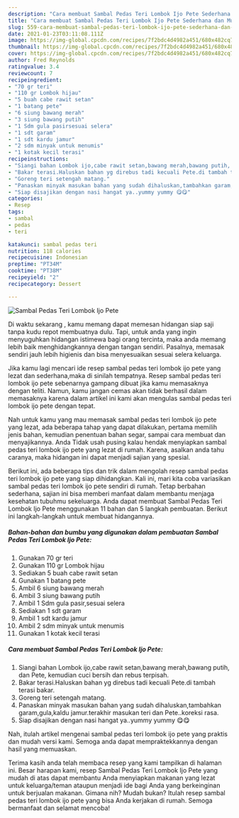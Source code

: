 ```yaml
---
description: "Cara membuat Sambal Pedas Teri Lombok Ijo Pete Sederhana dan Mudah Dibuat"
title: "Cara membuat Sambal Pedas Teri Lombok Ijo Pete Sederhana dan Mudah Dibuat"
slug: 559-cara-membuat-sambal-pedas-teri-lombok-ijo-pete-sederhana-dan-mudah-dibuat
date: 2021-01-23T03:11:08.111Z
image: https://img-global.cpcdn.com/recipes/7f2bdc4d4982a451/680x482cq70/sambal-pedas-teri-lombok-ijo-pete-foto-resep-utama.jpg
thumbnail: https://img-global.cpcdn.com/recipes/7f2bdc4d4982a451/680x482cq70/sambal-pedas-teri-lombok-ijo-pete-foto-resep-utama.jpg
cover: https://img-global.cpcdn.com/recipes/7f2bdc4d4982a451/680x482cq70/sambal-pedas-teri-lombok-ijo-pete-foto-resep-utama.jpg
author: Fred Reynolds
ratingvalue: 3.4
reviewcount: 7
recipeingredient:
- "70 gr teri"
- "110 gr Lombok hijau"
- "5 buah cabe rawit setan"
- "1 batang pete"
- "6 siung bawang merah"
- "3 siung bawang putih"
- "1 Sdm gula pasirsesuai selera"
- "1 sdt garam"
- "1 sdt kardu jamur"
- "2 sdm minyak untuk menumis"
- "1 kotak kecil terasi"
recipeinstructions:
- "Siangi bahan Lombok ijo,cabe rawit setan,bawang merah,bawang putih, dan Pete, kemudian cuci bersih dan rebus terpisah."
- "Bakar terasi.Haluskan bahan yg direbus tadi kecuali Pete.di tambah terasi bakar."
- "Goreng teri setengah matang."
- "Panaskan minyak masukan bahan yang sudah dihaluskan,tambahkan garam,gula,kaldu jamur.terakhir masukan teri dan Pete..koreksi rasa."
- "Siap disajikan dengan nasi hangat ya..yummy yummy 😋😋"
categories:
- Resep
tags:
- sambal
- pedas
- teri

katakunci: sambal pedas teri 
nutrition: 118 calories
recipecuisine: Indonesian
preptime: "PT34M"
cooktime: "PT38M"
recipeyield: "2"
recipecategory: Dessert

---
```



![Sambal Pedas Teri Lombok Ijo Pete](https://img-global.cpcdn.com/recipes/7f2bdc4d4982a451/680x482cq70/sambal-pedas-teri-lombok-ijo-pete-foto-resep-utama.jpg)

Di waktu  sekarang , kamu memang dapat memesan hidangan siap saji tanpa kudu repot membuatnya dulu. Tapi, untuk anda yang ingin menyuguhkan hidangan istimewa bagi orang tercinta, maka anda memang lebih baik menghidangkannya dengan tangan sendiri. Pasalnya, memasak sendiri jauh lebih higienis dan bisa menyesuaikan sesuai selera keluarga.

Jika kamu lagi mencari ide resep sambal pedas teri lombok ijo pete yang lezat dan sederhana,maka di sinilah tempatnya. Resep sambal pedas teri lombok ijo pete  sebenarnya gampang dibuat jika kamu memasaknya dengan teliti. Namun, kamu jangan cemas akan tidak berhasil dalam memasaknya 
karena dalam artikel ini kami akan mengulas sambal pedas teri lombok ijo pete dengan tepat.  



Nah untuk kamu yang mau memasak sambal pedas teri lombok ijo pete yang lezat, ada beberapa tahap yang dapat dilakukan, pertama memilih jenis bahan, kemudian penentuan bahan segar, sampai cara membuat dan menyajikannya. Anda Tidak usah pusing kalau hendak menyiapkan sambal pedas teri lombok ijo pete yang lezat di rumah. Karena, asalkan anda  tahu caranya, maka hidangan ini dapat menjadi sajian yang spesial.

Berikut ini, ada beberapa tips dan trik dalam mengolah resep sambal pedas teri lombok ijo pete yang siap dihidangkan. Kali ini, mari kita coba variasikan sambal pedas teri lombok ijo pete sendiri di rumah. Tetap berbahan sederhana, sajian ini bisa memberi manfaat dalam membantu menjaga kesehatan tubuhmu sekeluarga. Anda dapat membuat Sambal Pedas Teri Lombok Ijo Pete menggunakan 11 bahan dan 5 langkah pembuatan. Berikut ini langkah-langkah untuk membuat hidangannya.

<!--inarticleads1-->

##### Bahan-bahan dan bumbu yang digunakan dalam pembuatan Sambal Pedas Teri Lombok Ijo Pete:

1. Gunakan 70 gr teri
1. Gunakan 110 gr Lombok hijau
1. Sediakan 5 buah cabe rawit setan
1. Gunakan 1 batang pete
1. Ambil 6 siung bawang merah
1. Ambil 3 siung bawang putih
1. Ambil 1 Sdm gula pasir,sesuai selera
1. Sediakan 1 sdt garam
1. Ambil 1 sdt kardu jamur
1. Ambil 2 sdm minyak untuk menumis
1. Gunakan 1 kotak kecil terasi




<!--inarticleads2-->

##### Cara membuat Sambal Pedas Teri Lombok Ijo Pete:

1. Siangi bahan Lombok ijo,cabe rawit setan,bawang merah,bawang putih, dan Pete, kemudian cuci bersih dan rebus terpisah.
1. Bakar terasi.Haluskan bahan yg direbus tadi kecuali Pete.di tambah terasi bakar.
1. Goreng teri setengah matang.
1. Panaskan minyak masukan bahan yang sudah dihaluskan,tambahkan garam,gula,kaldu jamur.terakhir masukan teri dan Pete..koreksi rasa.
1. Siap disajikan dengan nasi hangat ya..yummy yummy 😋😋




Nah, itulah artikel mengenai  sambal pedas teri lombok ijo pete  yang praktis dan mudah versi kami. Semoga anda dapat mempraktekkannya dengan hasil yang memuaskan. 

Terima kasih anda telah membaca resep yang kami tampilkan di halaman ini. Besar harapan kami, resep  Sambal Pedas Teri Lombok Ijo Pete yang mudah di atas dapat membantu Anda menyiapkan makanan yang lezat untuk keluarga/teman ataupun menjadi ide bagi Anda yang berkeinginan untuk berjualan makanan. Gimana nih? Mudah bukan? Itulah resep sambal pedas teri lombok ijo pete yang bisa Anda kerjakan di rumah. Semoga bermanfaat dan selamat mencoba!


